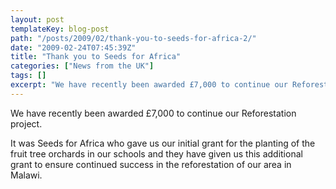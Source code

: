 ```yaml
---
layout: post
templateKey: blog-post
path: "/posts/2009/02/thank-you-to-seeds-for-africa-2/"
date: "2009-02-24T07:45:39Z"
title: "Thank you to Seeds for Africa"
categories: ["News from the UK"]
tags: []
excerpt: "We have recently been awarded £7,000 to continue our Reforestation project.It was Seeds for Africa ..."
---
```


We have recently been awarded £7,000 to continue our Reforestation project.

It was Seeds for Africa who gave us our initial grant for the planting of the fruit tree orchards in our schools and they have given us this additional grant to ensure continued success in the reforestation of our area in Malawi.